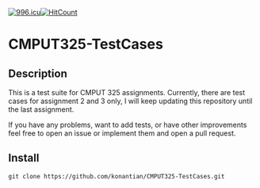 [![996.icu](https://img.shields.io/badge/link-996.icu-red.svg)](https://996.icu)[![HitCount](http://hits.dwyl.io/konantian/CMPUT325-TestCases.svg)](http://hits.dwyl.io/konantian/CMPUT325-TestCases)

# CMPUT325-TestCases
## Description
This is a test suite for CMPUT 325 assignments. Currently, there are test cases for assignment 2 and 3 only, I will keep updating this repository until the last assignment.

If you have any problems, want to add tests, or have other improvements feel free to open an issue or implement them and open a pull request.

## Install

```
git clone https://github.com/konantian/CMPUT325-TestCases.git
```
